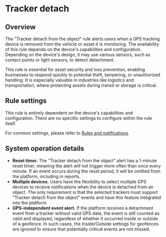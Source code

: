 # Tracker detach

## Overview

The "Tracker detach from the object" rule alerts users when a GPS tracking device is removed from the vehicle or asset it is monitoring. The availability of this rule depends on the device's capabilities and configuration. Depending on the device's design, it may use various sensors, such as contact points or light sensors, to detect detachment.

This rule is essential for asset security and loss prevention, enabling businesses to respond quickly to potential theft, tampering, or unauthorized handling. It is especially valuable in industries like logistics and transportation, where protecting assets during transit or storage is critical.

## Rule settings

This rule is entirely dependent on the device's capabilities and configuration. There are no specific settings to configure within the rule itself.

For common settings, please refer to [Rules and notifications](../).

## System operation details

* **Reset timer.** The "Tracker detach from the object" alert has a 1-minute reset timer, meaning the alert will not trigger more often than once every minute. If an event occurs during the reset period, it will be omitted from the platform, including in reports.
* **Multiple devices.** Users have the flexibility to select multiple GPS devices to receive notifications when the device is detached from an object. The only requirement is that the selected trackers must support "Tracker detach from the object" events and have this feature integrated into the platform.
* **GPS-independent event alert.** If the platform receives a detachment event from a tracker without valid GPS data, the event is still counted as valid and displayed, regardless of whether it occurred inside or outside of a geofence. In such cases, the Inside/Outside settings for geofences are ignored to ensure that potentially critical events are not missed.
